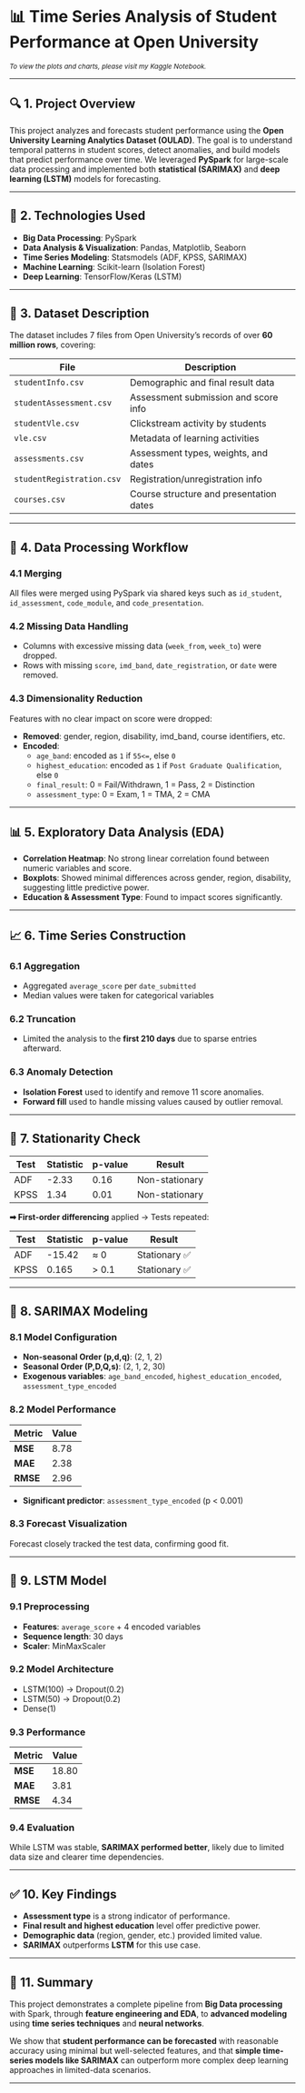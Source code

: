# 📊 **Time Series Analysis of Student Performance at Open University**


<sub> _To view the plots and charts, please visit my Kaggle Notebook._ </sub>

---
## 🔍 1. **Project Overview**

This project analyzes and forecasts student performance using the **Open University Learning Analytics Dataset (OULAD)**. The goal is to understand temporal patterns in student scores, detect anomalies, and build models that predict performance over time. We leveraged **PySpark** for large-scale data processing and implemented both **statistical (SARIMAX)** and **deep learning (LSTM)** models for forecasting.

---

## 🧰 2. **Technologies Used**

- **Big Data Processing**: PySpark  
- **Data Analysis & Visualization**: Pandas, Matplotlib, Seaborn  
- **Time Series Modeling**: Statsmodels (ADF, KPSS, SARIMAX)  
- **Machine Learning**: Scikit-learn (Isolation Forest)  
- **Deep Learning**: TensorFlow/Keras (LSTM)  

---

## 📂 3. **Dataset Description**

The dataset includes 7 files from Open University’s records of over **60 million rows**, covering:

| File                  | Description                                      |
|-----------------------|--------------------------------------------------|
| `studentInfo.csv`     | Demographic and final result data                |
| `studentAssessment.csv` | Assessment submission and score info            |
| `studentVle.csv`      | Clickstream activity by students                 |
| `vle.csv`             | Metadata of learning activities                  |
| `assessments.csv`     | Assessment types, weights, and dates             |
| `studentRegistration.csv` | Registration/unregistration info             |
| `courses.csv`         | Course structure and presentation dates          |

---

## 🧹 4. **Data Processing Workflow**

### 4.1 Merging
All files were merged using PySpark via shared keys such as `id_student`, `id_assessment`, `code_module`, and `code_presentation`.

### 4.2 Missing Data Handling
- Columns with excessive missing data (`week_from`, `week_to`) were dropped.
- Rows with missing `score`, `imd_band`, `date_registration`, or `date` were removed.

### 4.3 Dimensionality Reduction
Features with no clear impact on score were dropped:
- **Removed**: gender, region, disability, imd_band, course identifiers, etc.
- **Encoded**:
  - `age_band`: encoded as `1` if `55<=`, else `0`
  - `highest_education`: encoded as `1` if `Post Graduate Qualification`, else `0`
  - `final_result`: 0 = Fail/Withdrawn, 1 = Pass, 2 = Distinction
  - `assessment_type`: 0 = Exam, 1 = TMA, 2 = CMA

---

## 📊 5. **Exploratory Data Analysis (EDA)**

- **Correlation Heatmap**: No strong linear correlation found between numeric variables and score.
- **Boxplots**: Showed minimal differences across gender, region, disability, suggesting little predictive power.
- **Education & Assessment Type**: Found to impact scores significantly.

---

## 📈 6. **Time Series Construction**

### 6.1 Aggregation
- Aggregated `average_score` per `date_submitted`
- Median values were taken for categorical variables

### 6.2 Truncation
- Limited the analysis to the **first 210 days** due to sparse entries afterward.

### 6.3 Anomaly Detection
- **Isolation Forest** used to identify and remove 11 score anomalies.
- **Forward fill** used to handle missing values caused by outlier removal.

---

## 🧪 7. **Stationarity Check**

| Test   | Statistic | p-value | Result               |
|--------|-----------|---------|----------------------|
| ADF    | -2.33     | 0.16    | Non-stationary       |
| KPSS   | 1.34      | 0.01    | Non-stationary       |

**➡ First-order differencing** applied → Tests repeated:

| Test   | Statistic | p-value | Result          |
|--------|-----------|---------|-----------------|
| ADF    | -15.42    | ≈ 0     | Stationary ✅    |
| KPSS   | 0.165     | > 0.1   | Stationary ✅    |

---

## 🔄 8. **SARIMAX Modeling**

### 8.1 Model Configuration
- **Non-seasonal Order (p,d,q)**: (2, 1, 2)
- **Seasonal Order (P,D,Q,s)**: (2, 1, 2, 30)
- **Exogenous variables**: `age_band_encoded`, `highest_education_encoded`, `assessment_type_encoded`

### 8.2 Model Performance
| Metric | Value   |
|--------|---------|
| **MSE**    | 8.78    |
| **MAE**    | 2.38    |
| **RMSE**   | 2.96    |

- **Significant predictor**: `assessment_type_encoded` (p < 0.001)

### 8.3 Forecast Visualization
Forecast closely tracked the test data, confirming good fit.

---

## 🤖 9. **LSTM Model**

### 9.1 Preprocessing
- **Features**: `average_score` + 4 encoded variables
- **Sequence length**: 30 days
- **Scaler**: MinMaxScaler

### 9.2 Model Architecture
- LSTM(100) → Dropout(0.2)
- LSTM(50) → Dropout(0.2)
- Dense(1)

### 9.3 Performance
| Metric | Value   |
|--------|---------|
| **MSE**    | 18.80   |
| **MAE**    | 3.81    |
| **RMSE**   | 4.34    |

### 9.4 Evaluation
While LSTM was stable, **SARIMAX performed better**, likely due to limited data size and clearer time dependencies.

---

## ✅ 10. **Key Findings**

- **Assessment type** is a strong indicator of performance.
- **Final result and highest education** level offer predictive power.
- **Demographic data** (region, gender, etc.) provided limited value.
- **SARIMAX** outperforms **LSTM** for this use case.

---


## 📌 11. Summary

This project demonstrates a complete pipeline from **Big Data processing** with Spark, through **feature engineering and EDA**, to **advanced modeling** using **time series techniques** and **neural networks**.

We show that **student performance can be forecasted** with reasonable accuracy using minimal but well-selected features, and that **simple time-series models like SARIMAX** can outperform more complex deep learning approaches in limited-data scenarios.

---

